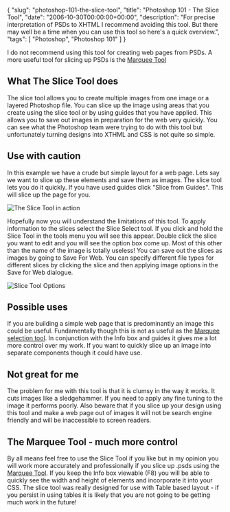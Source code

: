 {
  "slug": "photoshop-101-the-slice-tool",
  "title": "Photoshop 101 - The Slice Tool",
  "date": "2006-10-30T00:00:00+00:00",
  "description": "For precise interpretation of PSDs to XHTML I recommend avoiding this tool. But there may well be a time when you can use this tool so here's a quick overview.",
  "tags": [
    "Photoshop",
    "Photoshop 101"
  ]
}

I do not recommend using this tool for creating web pages from PSDs. A more useful tool for slicing up PSDs is the [Marquee Tool][1]

## What The Slice Tool does

The slice tool allows you to create multiple images from one image or a layered Photoshop file. You can slice up the image using areas that you create using the slice tool or by using guides that you have applied. This allows you to save out images in preparation for the web very quickly. You can see what the Photoshop team were trying to do with this tool but unfortunately turning designs into XTHML and CSS is not quite so simple.

## Use with caution

In this example we have a crude but simple layout for a web page. Lets say we want to slice up these elements and save them as images. The slice tool lets you do it quickly. If you have used guides click "Slice from Guides". This will slice up the page for you.

![The Slice Tool in action][2] 

Hopefully now you will understand the limitations of this tool. To apply information to the slices select the Slice Select tool. If you click and hold the Slice Tool in the tools menu you will see this appear. Double click the slice you want to edit and you will see the option box come up. Most of this other than the name of the image is totally useless! You can save out the slices as images by going to Save For Web. You can specify different file types for different slices by clicking the slice and then applying image options in the Save for Web dialogue. 

![Slice Tool Options][3] 

## Possible uses

If you are building a simple web page that is predominantly an image this could be useful. Fundamentally though this is not as useful as the [Marquee selection tool][1]. In conjunction with the Info box and guides it gives me a lot more control over my work. If you want to quickly slice up an image into separate components though it could have use. 

## Not great for me

The problem for me with this tool is that it is clumsy in the way it works. It cuts images like a sledgehammer. If you need to apply any fine tuning to the image it performs poorly. Also beware that if you slice up your design using this tool and make a web page out of images it will not be search engine friendly and will be inaccessible to screen readers. 

## The Marquee Tool - much more control

By all means feel free to use the Slice Tool if you like but in my opinion you will work more accurately and professionally if you slice up .psds using the [Marquee Tool][1]. If you keep the Info box viewable (F8) you will be able to quickly see the width and height of elements and incorporate it into your CSS. The slice tool was really designed for use with Table based layout - if you persist in using tables it is likely that you are not going to be getting much work in the future!

 [1]: http://www.shapeshed.com/journal/photoshop_101_the_marquee_tool/
 [2]: http://shapeshed.com/images/articles/slice_from_guides.jpg 
 [3]: http://shapeshed.com/images/articles/slice_tool_options.jpg 
